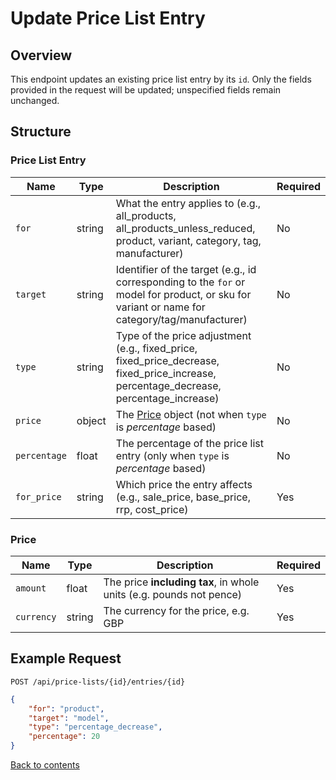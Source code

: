 # Update Price List Entry

## Overview

This endpoint updates an existing price list entry by its `id`. Only the fields provided in the request will be updated; unspecified fields remain unchanged.

## Structure

### Price List Entry

| Name         | Type     | Description                                                                                                                                   | Required |
|--------------|----------|-----------------------------------------------------------------------------------------------------------------------------------------------|----------|
| `for`        | string   | What the entry applies to (e.g., all_products, all_products_unless_reduced, product, variant, category, tag, manufacturer)                    | No       |
| `target`     | string   | Identifier of the target (e.g., id corresponding to the `for` or model for product, or sku for variant or name for category/tag/manufacturer) | No       |
| `type`       | string   | Type of the price adjustment (e.g., fixed_price, fixed_price_decrease, fixed_price_increase, percentage_decrease, percentage_increase)        | No       |
| `price`      | object   | The [Price](#price) object (not when `type` is *percentage* based)                                                                            | No       |
| `percentage` | float    | The percentage of the price list entry (only when `type` is *percentage* based)                                                               | No       |
| `for_price`  | string   | Which price the entry affects (e.g., sale_price, base_price, rrp, cost_price)                                                                 | Yes      |

### Price

| Name         | Type     | Description                                                           | Required |
|--------------|----------|-----------------------------------------------------------------------|----------|
| `amount`     | float    | The price **including tax**, in whole units (e.g. pounds not pence)   | Yes      |
| `currency`   | string   | The currency for the price, e.g. GBP                                  | Yes      |

## Example Request

```http request
POST /api/price-lists/{id}/entries/{id}
```

```json lines
{
    "for": "product",
    "target": "model",
    "type": "percentage_decrease",
    "percentage": 20
}
```

[Back to contents](../../README.md#table-of-contents)
